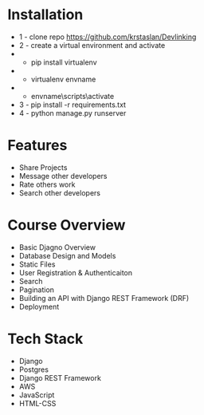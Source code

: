 # Installation
* 1 - clone repo https://github.com/krstaslan/Devlinking
* 2 - create a virtual environment and activate
*  - pip install virtualenv
*  - virtualenv envname
*  - envname\scripts\activate
* 3 - pip install -r requirements.txt
* 4 - python manage.py runserver



# Features
* Share Projects
* Message other developers
* Rate others work
* Search other developers

# Course Overview
* Basic Djagno Overview
* Database Design and Models
* Static Files
* User Registration & Authenticaiton
* Search
* Pagination
* Building an API with Django REST Framework (DRF)
* Deployment

# Tech Stack
* Django
* Postgres
* Django REST Framework
* AWS
* JavaScript
* HTML-CSS

